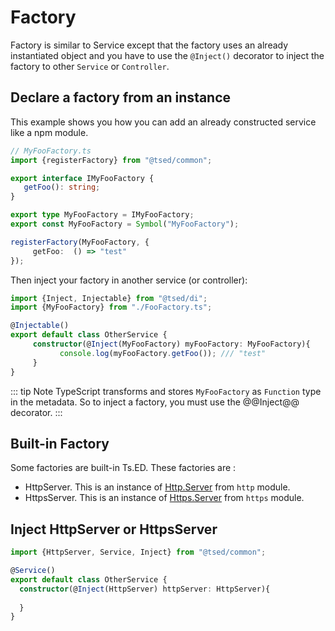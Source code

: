 # Factory

Factory is similar to Service except that the factory uses an already instantiated object and you have to use
the `@Inject()` decorator to inject the factory to other `Service` or `Controller`.

## Declare a factory from an instance

This example shows you how you can add an already constructed service like a npm module.

```typescript
// MyFooFactory.ts
import {registerFactory} from "@tsed/common";

export interface IMyFooFactory {
   getFoo(): string;
}

export type MyFooFactory = IMyFooFactory;
export const MyFooFactory = Symbol("MyFooFactory");

registerFactory(MyFooFactory, {
     getFoo:  () => "test"
});
```
Then inject your factory in another service (or controller):
```typescript
import {Inject, Injectable} from "@tsed/di";
import {MyFooFactory} from "./FooFactory.ts";

@Injectable()
export default class OtherService {
     constructor(@Inject(MyFooFactory) myFooFactory: MyFooFactory){
           console.log(myFooFactory.getFoo()); /// "test"
     }
}
```
::: tip Note
TypeScript transforms and stores `MyFooFactory` as `Function` type in the metadata. So to inject a factory, you must use the @@Inject@@ decorator.
:::

## Built-in Factory

Some factories are built-in Ts.ED. These factories are :

- HttpServer. This is an instance of [Http.Server](https://nodejs.org/dist/latest/docs/api/http.html#http_class_http_server) from `http` module.
- HttpsServer. This is an instance of [Https.Server](https://nodejs.org/dist/latest/docs/api/https.html#https_class_https_server) from `https` module.

## Inject HttpServer or HttpsServer

```typescript
import {HttpServer, Service, Inject} from "@tsed/common";

@Service()
export default class OtherService {
  constructor(@Inject(HttpServer) httpServer: HttpServer){
    
  }
}
```

